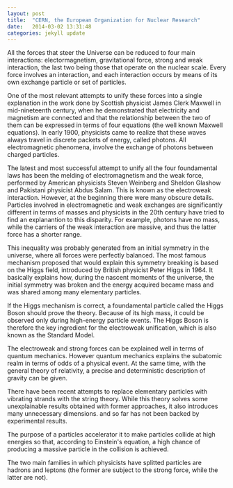```yaml
---
layout: post
title:  "CERN, the European Organization for Nuclear Research"
date:   2014-03-02 13:31:48
categories: jekyll update
---
```


All the forces that steer the Universe can be reduced to four main interactions: 
electormagnetism, gravitational force, strong and weak interaction, the last two
being those that operate on the nuclear scale. Every force involves an interaction,
and each interaction occurs by means of its own exchange particle or set of particles.

One of the
most relevant attempts to unify these forces into a single explanation in the work
done by Scottish physicist James Clerk Maxwell in mid-nineteenth century, when
he demonstrated that electricity and magnetism are connected and that the relationship
between the two of them can be expressed in terms of four equations (the well
known Maxwell equations). In early 1900, physicists came to realize that these
waves always travel in discrete packets of energy, called photons. All electromagnetic 
phenomena, involve the exchange of photons between charged particles.

The latest and most successful attempt to unify all the four foundamental laws
has been the melding of electromagnetism and the weak force, performed by American
physicists Steven Weinberg and Sheldon Glashow and Pakistani physicist Abdus Salam.
This is known as the electroweak interaction. However, at the beginning there
were many obscure details. Particles involved in electromagnetic and weak exchanges
are significantly different in terms of masses and physicists in the 20th century
have tried to find an explanantion to this disparity. For example, photons have
no mass, while the carriers of the weak interaction are massive, and thus the latter
force has a shorter range.

This inequality was probably generated from an initial symmetry in the universe, 
where all forces were perfectly balanced. The most famous mechanism proposed 
that would explain this symmetry breaking is based on the Higgs field, 
introduced by British physicist Peter Higgs in 1964. It basically explains how,
during the nascent moments of the universe, the initial symmetry was broken and the
energy acquired became mass and was shared among many elementary particles.

If the Higgs mechanism is correct, a foundamental particle called the Higgs Boson
should prove the theory. Because of its high mass, it could be observed only
during high-energy particle events. The Higgs Boson is therefore the key ingredient
for the electroweak unification, which is also known as the Standard Model. 

The electroweak and strong forces can be explained well in terms of quantum mechanics.
However quantum mechanics explains the subatomic realm in terms of odds of a physical event.
At the same time, with the general theory of relativity, a precise and deterministic
description of gravity can be given.

There have been recent attempts to replace elementary particles with vibrating 
strands with the string theory. While this theory solves some unexplainable results
obtained with former approaches, it also introduces many unnecessary dimensions. and so
far has not been backed by experimental results.

The purpose of a particles accelerator it to make particles collide at high
energies so that, according to Einstein's equation, a high chance of producing
a massive particle in the collision is achieved.

The two main families in which physicists have splitted particles are hadrons and
leptons (the former are subject to the strong force, while the latter are not).



[jekyll-gh]: https://github.com/mojombo/jekyll
[jekyll]:    http://jekyllrb.com

